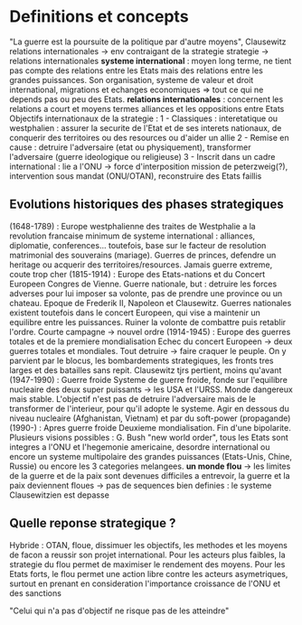 # Definitions et concepts
"La guerre est la poursuite de la politique par d'autre moyens", Clausewitz
relations internationales -> env contraigant de la strategie
strategie -> relations internationales
**systeme international** : moyen long terme, ne tient pas compte des relations entre les Etats mais des relations entre les grandes puissances. Son organisation, systeme de valeur et droit international, migrations et echanges economiques => tout ce qui ne depends pas ou peu des Etats.
**relations internationales** : concernent les relations a court et moyens termes alliances et les oppositions entre Etats
Objectifs internationaux de la strategie : 
1 - Classiques : interetatique ou westphalien : assurer la securite de l'Etat et de ses interets nationaux, de conquerir des territoires ou des resources ou d'aider un allie 
2 - Remise en cause : detruire l'adversaire (etat ou physiquement), transformer l'adversaire (guerre ideologique ou religieuse)
3 - Inscrit dans un cadre international : lie a l'ONU -> force d'interposition mission de peterzweig(?), intervention sous mandat (ONU/OTAN), reconstruire des Etats faillis
## Evolutions historiques des phases strategiques
(1648-1789) : Europe westphalienne 
  des traites de Westphalie a la revolution francaise
  minimum de systeme international : alliances, diplomatie, conferences... 
  toutefois, base sur le facteur de resolution matrimonial des souverains (mariage). Guerres de princes, defendre un heritage ou acquerir des territoires/resources. Jamais guerre extreme, coute trop cher
(1815-1914) : Europe des Etats-nations et du Concert Europeen
  Congres de Vienne. Guerre nationale, but : detruire les forces adverses pour lui imposer sa volonte, pas de prendre une province ou un chateau. Epoque de Frederik II, Napoleon et Clausewitz. Guerres nationales existent toutefois dans le concert Europeen, qui vise a maintenir un equilibre entre les puissances. Ruiner la volonte de combattre puis retablir l'ordre. Courte campagne -> nouvel ordre 
(1914-1945) : Europe des guerres totales et de la premiere mondialisation
  Echec du concert Europeen -> deux guerres totales et mondiales. 
  Tout detruire -> faire craquer le peuple. On y parvient par le blocus, les bombardements strategiques, les fronts tres larges et des batailles sans repit. Clausewitz tjrs pertient, moins qu'avant
(1947-1990) : Guerre froide
  Systeme de guerre froide, fonde sur l'equilibre nucleaire des deux super puissants -> les USA et l'URSS. Monde dangereux mais stable. L'objectif n'est pas de detruire l'adversaire mais de le transformer de l'interieur, pour qu'il adopte le systeme. Agir en dessous du niveau nucleaire (Afghanistan, Vietnam) et par du soft-power (propagande)
(1990-) : Apres guerre froide
  Deuxieme mondialisation. Fin d'une bipolarite. Plusieurs visions possibles : G. Bush "new world order", tous les Etats sont integres a l'ONU et l'hegemonie americaine, desordre international ou encore un systeme multipolaire des grandes puissances (Etats-Unis, Chine, Russie) ou encore les 3 categories melangees. **un monde flou** -> les limites de la guerre et de la paix sont devenues difficiles a entrevoir, la guerre et la paix deviennent floues -> pas de sequences bien definies : le systeme Clausewitzien est depasse 
## Quelle reponse strategique ? 
  Hybride : OTAN, floue, dissimuer les objectifs, les methodes et les moyens de facon a reussir son projet international. Pour les acteurs plus faibles, la strategie du flou permet de maximiser le rendement des moyens. Pour les Etats forts, le flou permet une action libre contre les acteurs asymetriques, surtout en prenant en consideration l'importance croissance de l'ONU et des sanctions 

"Celui qui n'a pas d'objectif ne risque pas de les atteindre"
